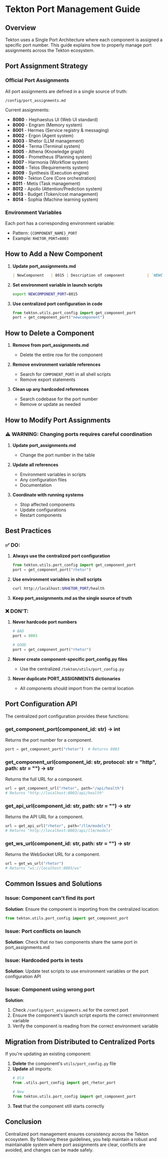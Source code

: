 # Tekton Port Management Guide

## Overview

Tekton uses a Single Port Architecture where each component is assigned a specific port number. This guide explains how to properly manage port assignments across the Tekton ecosystem.

## Port Assignment Strategy

### Official Port Assignments

All port assignments are defined in a single source of truth:
```
/config/port_assignments.md
```

Current assignments:
- **8080** - Hephaestus UI (Web UI standard)
- **8000** - Engram (Memory system)
- **8001** - Hermes (Service registry & messaging)
- **8002** - Ergon (Agent system)
- **8003** - Rhetor (LLM management)
- **8004** - Terma (Terminal system)
- **8005** - Athena (Knowledge graph)
- **8006** - Prometheus (Planning system)
- **8007** - Harmonia (Workflow system)
- **8008** - Telos (Requirements system)
- **8009** - Synthesis (Execution engine)
- **8010** - Tekton Core (Core orchestration)
- **8011** - Metis (Task management)
- **8012** - Apollo (Attention/Prediction system)
- **8013** - Budget (Token/cost management)
- **8014** - Sophia (Machine learning system)

### Environment Variables

Each port has a corresponding environment variable:
- Pattern: `{COMPONENT_NAME}_PORT`
- Example: `RHETOR_PORT=8003`

## How to Add a New Component

1. **Update port_assignments.md**
   ```markdown
   | NewComponent   | 8015 | Description of component          | `NEWCOMPONENT_PORT`    |
   ```

2. **Set environment variable in launch scripts**
   ```bash
   export NEWCOMPONENT_PORT=8015
   ```

3. **Use centralized port configuration in code**
   ```python
   from tekton.utils.port_config import get_component_port
   port = get_component_port("newcomponent")
   ```

## How to Delete a Component

1. **Remove from port_assignments.md**
   - Delete the entire row for the component

2. **Remove environment variable references**
   - Search for `COMPONENT_PORT` in all shell scripts
   - Remove export statements

3. **Clean up any hardcoded references**
   - Search codebase for the port number
   - Remove or update as needed

## How to Modify Port Assignments

### ⚠️ WARNING: Changing ports requires careful coordination

1. **Update port_assignments.md**
   - Change the port number in the table
   
2. **Update all references**
   - Environment variables in scripts
   - Any configuration files
   - Documentation

3. **Coordinate with running systems**
   - Stop affected components
   - Update configurations
   - Restart components

## Best Practices

### ✅ DO:
1. **Always use the centralized port configuration**
   ```python
   from tekton.utils.port_config import get_component_port
   port = get_component_port("rhetor")
   ```

2. **Use environment variables in shell scripts**
   ```bash
   curl http://localhost:$RHETOR_PORT/health
   ```

3. **Keep port_assignments.md as the single source of truth**

### ❌ DON'T:
1. **Never hardcode port numbers**
   ```python
   # BAD
   port = 8003
   
   # GOOD
   port = get_component_port("rhetor")
   ```

2. **Never create component-specific port_config.py files**
   - Use the centralized `/tekton/utils/port_config.py`

3. **Never duplicate PORT_ASSIGNMENTS dictionaries**
   - All components should import from the central location

## Port Configuration API

The centralized port configuration provides these functions:

### get_component_port(component_id: str) -> int
Returns the port number for a component.
```python
port = get_component_port("rhetor")  # Returns 8003
```

### get_component_url(component_id: str, protocol: str = "http", path: str = "") -> str
Returns the full URL for a component.
```python
url = get_component_url("rhetor", path="/api/health")  
# Returns "http://localhost:8003/api/health"
```

### get_api_url(component_id: str, path: str = "") -> str
Returns the API URL for a component.
```python
url = get_api_url("rhetor", path="/llm/models")
# Returns "http://localhost:8003/api/llm/models"
```

### get_ws_url(component_id: str, path: str = "") -> str
Returns the WebSocket URL for a component.
```python
url = get_ws_url("rhetor")
# Returns "ws://localhost:8003/ws"
```

## Common Issues and Solutions

### Issue: Component can't find its port
**Solution**: Ensure the component is importing from the centralized location:
```python
from tekton.utils.port_config import get_component_port
```

### Issue: Port conflicts on launch
**Solution**: Check that no two components share the same port in port_assignments.md

### Issue: Hardcoded ports in tests
**Solution**: Update test scripts to use environment variables or the port configuration API

### Issue: Component using wrong port
**Solution**: 
1. Check `/config/port_assignments.md` for the correct port
2. Ensure the component's launch script exports the correct environment variable
3. Verify the component is reading from the correct environment variable

## Migration from Distributed to Centralized Ports

If you're updating an existing component:

1. **Delete** the component's `utils/port_config.py` file
2. **Update** all imports:
   ```python
   # Old
   from .utils.port_config import get_rhetor_port
   
   # New
   from tekton.utils.port_config import get_component_port
   ```
3. **Test** that the component still starts correctly

## Conclusion

Centralized port management ensures consistency across the Tekton ecosystem. By following these guidelines, you help maintain a robust and maintainable system where port assignments are clear, conflicts are avoided, and changes can be made safely.